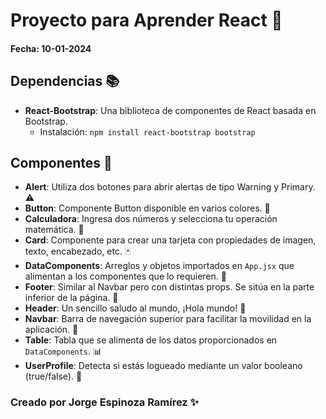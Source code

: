 # Proyecto para Aprender React 🚀
#### Fecha: 10-01-2024

## Dependencias 📚
- **React-Bootstrap**: Una biblioteca de componentes de React basada en Bootstrap. 
  - Instalación: `npm install react-bootstrap bootstrap`

## Componentes 🧩
- **Alert**: Utiliza dos botones para abrir alertas de tipo Warning y Primary. ⚠️
- **Button**: Componente Button disponible en varios colores. 🌈
- **Calculadora**: Ingresa dos números y selecciona tu operación matemática. 🧮
- **Card**: Componente para crear una tarjeta con propiedades de imagen, texto, encabezado, etc. 🃏
- **DataComponents**: Arreglos y objetos importados en `App.jsx` que alimentan a los componentes que lo requieren. 🔄
- **Footer**: Similar al Navbar pero con distintas props. Se sitúa en la parte inferior de la página. 🦶
- **Header**: Un sencillo saludo al mundo, ¡Hola mundo! 👋
- **Navbar**: Barra de navegación superior para facilitar la movilidad en la aplicación. 🧭
- **Table**: Tabla que se alimenta de los datos proporcionados en `DataComponents`. 📊
- **UserProfile**: Detecta si estás logueado mediante un valor booleano (true/false). 👤

### Creado por Jorge Espinoza Ramírez ✨
